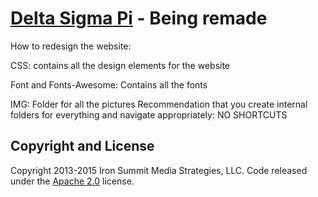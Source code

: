 # [Delta Sigma Pi](http://dsp-alpha.org/) - Being remade



How to redesign the website:

CSS: 
contains all the design elements for the website

Font and Fonts-Awesome:
Contains all the fonts 

IMG: 
Folder for all the pictures
Recommendation that you create internal folders for everything and navigate appropriately: NO SHORTCUTS


## Copyright and License

Copyright 2013-2015 Iron Summit Media Strategies, LLC. Code released under the [Apache 2.0](https://github.com/IronSummitMedia/startbootstrap-agency/blob/gh-pages/LICENSE) license.
